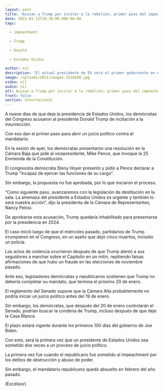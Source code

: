 ```yaml
---
layout: post
title: "Acusan a Trump por incitar a la rebelión; primer paso del impeachment"
date: 2021-01-12T16:30:00.000-06:00
tags:
  
  - impeachment
  
  - Trump
  
  - Donald
  
  - Estados Unidos
  
author: nil
description: "El actual presidente de EU será el primer gobernante en enfrentar dos juicios políticos"
image: /uploads/2021/images-2510208.jpg
video: nil
audio: nil
alt: Acusan a Trump por incitar a la rebelión; primer paso del impeachment
front: false
section: Internacional
---
```


A nueve días de que deje la presidencia de Estados Unidos, los demócratas del Congreso acusaron al presidente Donald Trump de incitación a la insurrección.

Con eso dan el primer paso para abrir un juicio político contra el mandatario.

En la sesión de ayer, los demócratas presentaron una resolución en la Cámara Baja que pide al vicepresidente, Mike Pence, que invoque la 25 Enmienda de la Constitución.

El congresista demócrata Steny Hoyer presentó y pidió a Pence declarar a Trump “incapaz de ejercer las funciones de su cargo”.

Sin embargo, la propuesta no fue aprobada, por lo que iniciaron el proceso.

“Como siguiente paso, avanzaremos con la legislación de destitución en la sala. La amenaza del presidente a Estados Unidos es urgente y también lo será nuestra acción”, dijo la presidenta de la Cámara de Representantes, Nancy Pelosi.

De aprobarse esta acusación, Trump quedaría inhabilitado para presentarse por la presidencia en 2024.

El caso inició luego de que el miércoles pasado, partidarios de Trump irrumpieron en el Congreso, en un asalto que dejó cinco muertos, incluido un policía.

Los actos de violencia ocurrieron después de que Trump alentó a sus seguidores a marchar sobre el Capitolio en un mitin, repitiendo falsas afirmaciones de que hubo un fraude en las elecciones de noviembre pasado.

Ante eso, legisladores demócratas y republicanos sostienen que Trump no debería completar su mandato, que termina el próximo 20 de enero.

El reglamento del Senado supone que la Cámara Alta probablemente no podría iniciar un juicio político antes del 19 de enero.

Sin embargo, los demócratas, que después del 20 de enero controlarán el Senado, podrían buscar la condena de Trump, incluso después de que deje la Casa Blanca.

El plazo estará vigente durante los primeros 100 días del gobierno de Joe Biden.

Con esto, será la primera vez que un presidente de Estados Unidos sea sometido dos veces a un proceso de juicio político.

La primera vez fue cuando el republicano fue sometido al impeachment por los delitos de obstrucción y abuso de poder.

Sin embargo, el mandatario republicano quedó absuelto en febrero del año pasado.

(Excélsior)